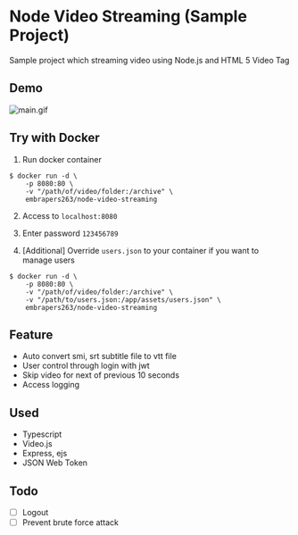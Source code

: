 # Node Video Streaming (Sample Project)

Sample project which streaming video using Node.js and HTML 5 Video Tag

## Demo

![main.gif](https://github.com/Noverish/Node-Video-Streaming/blob/master/readme/main.gif?raw=true)

## Try with Docker

1) Run docker container

```shell
$ docker run -d \
    -p 8080:80 \
    -v "/path/of/video/folder:/archive" \
    embrapers263/node-video-streaming
```

2) Access to `localhost:8080`

3) Enter password `123456789`

4) [Additional] Override `users.json` to your container if you want to manage users

```shell
$ docker run -d \
    -p 8080:80 \
    -v "/path/of/video/folder:/archive" \
    -v "/path/to/users.json:/app/assets/users.json" \
    embrapers263/node-video-streaming
```

## Feature

- Auto convert smi, srt subtitle file to vtt file
- User control through login with jwt
- Skip video for next of previous 10 seconds
- Access logging

## Used

- Typescript
- Video.js
- Express, ejs
- JSON Web Token

## Todo

- [ ] Logout
- [ ] Prevent brute force attack
